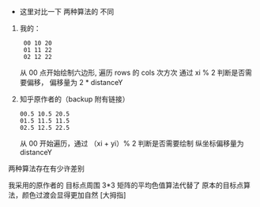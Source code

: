 * 这里对比一下 两种算法的 不同

1. 我的：
	```(xi, yi) ==> (xi*distanceX, yi*distanceY)
	 00 10 20 
	 01 11 22
	 02 12 22
	```
	从 00 点开始绘制六边形, 遍历 rows 的 cols 次方次
	通过  xi % 2 判断是否需要偏移， 偏移量为 2 * distanceY

2. 知乎原作者的（backup 附有链接）
	```
	00.5 10.5 20.5
	01.5 11.5 11.5
	02.5 12.5 22.5
	```
	从 00 开始遍历，通过 （xi + yi）% 2 判断是否需要绘制
	纵坐标偏移量为 distanceY 

两种算法存在有少许差别

我采用的原作者的 目标点周围 3*3 矩阵的平均色值算法代替了
原本的目标点算法，颜色过渡会显得更加自然 [大拇指]